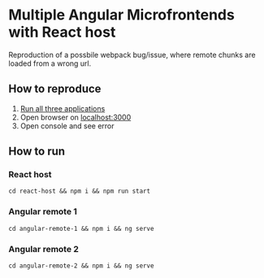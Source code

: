 # Multiple Angular Microfrontends with React host 
Reproduction of a possbile webpack bug/issue, where remote chunks are loaded from a wrong url.

## How to reproduce
1. [Run all three applications](#how-to-run)
2. Open browser on [localhost:3000](http://localhost:3000)
3. Open console and see error

## How to run

### React host
```cd react-host && npm i && npm run start```

### Angular remote 1
```cd angular-remote-1 && npm i && ng serve```

### Angular remote 2
```cd angular-remote-2 && npm i && ng serve```
